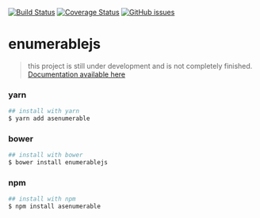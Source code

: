 [![Build Status](https://travis-ci.org/ralphy15/enumerablejs.svg?branch=master)](https://travis-ci.org/ralphy15/enumerablejs)
[![Coverage Status](https://coveralls.io/repos/github/ralphy15/enumerablejs/badge.svg)](https://coveralls.io/github/ralphy15/enumerablejs)
[![GitHub issues](https://badges.gitter.im/Join%20Chat.svg?style=plastic)](https://gitter.im/enumerablejs/Lobby)

# enumerablejs 

> this project is still under development and is not completely finished. [Documentation available here](https://ralphy15.github.io/enumerablejs/)

### yarn
```bash
## install with yarn
$ yarn add asenumerable
```

### bower
```bash
## install with bower
$ bower install enumerablejs
```

### npm
```bash
## install with npm
$ npm install asenumerable
```
